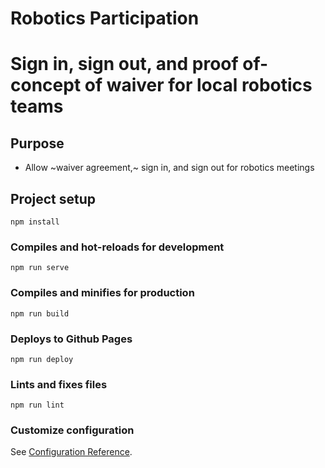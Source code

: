 # Robotics Participation
# Sign in, sign out, and proof of-concept of waiver for local robotics teams 

## Purpose

* Allow ~waiver agreement,~ sign in, and sign out for robotics meetings

## Project setup
```
npm install
```

### Compiles and hot-reloads for development
```
npm run serve
```

### Compiles and minifies for production
```
npm run build
```

### Deploys to Github Pages
```
npm run deploy
```

### Lints and fixes files
```
npm run lint
```

### Customize configuration
See [Configuration Reference](https://cli.vuejs.org/config/).

